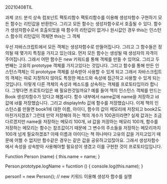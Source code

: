 20210408TIL

과제 코드 분석
상속
컴포넌트
팩토리함수
팩토리함수를 이용해 생성자함수 구현하기
모든 함수는 리턴값을 반환한다.
그리고 모든 함수는 생성자함수로서 호출될 수 있다.
함수가 생성자함수로서 호출되었을 때
함수의 리턴값이 없거나 원시값인 경우 this는 인스턴스
함수의 리턴값이 객체면 this는 그 객체

우선 자바스크립트에서 모든 객체는 생성자함수로 만들어집니다.
그리고 그 함수들은 정의될 때 몇가지 특징을 가지고 있는데요.
먼저 모든 함수는 생성될 때 생성자의 자격이 주어집니다. 그래서 어떤 함수든 new 키워드를 통해 객체를 만들 수 있어요.
그리고 두 번째는 고유의 prototype 객체를 가지고있다는 것입니다.
그리고 함수를 통해 만든 인스턴스객체는 이 prototype 객체를 상속받아 사용할 수 있게 되고 그래서 자바스크립트의 객체는 따로 지정하지 않아도 특정한 메소드와 속성에 접근하고 사용할 수 있게 되는 것입니다.
이렇게 다른 객체의 속성과 메소드를 상속하는 객체를 프로토타입이라 합니다.
그렇다면 프로토타입은 왜 필요한것일까요?
예를 들어 책의 인스턴스 객체를 만드는 Book 생성자함수가 있다고 해봅시다.
함수 내부에서 name값에 name을 저장하고 id 값에 id를 저장했습니다. 그리고 displayInfo 값에 함수를 저장했습니다.
이제 책의 인스턴스를 만들면 book1에 대한 이름, 아이디, 함수의 값이 메모리에 저장되고 book2도 마찬가지겠죠?
그런데 만약 저장해야 하는 책의 개수가 100권이라면? 실제 값과는 조금 다르겠지만 name을 저장하는 메모리 100개, id 값을 저장하는 메모리 100개, 함수를 저장하는 메모리는 함수는 참조값이기 때문에 그 변수의 주소들을 저장하는 메모리까지 100개 넘게 필요하겠죠?
이때 이름과 아이디는 책 하나마다 고유의 값을 가지고있기 때문에 어쩔 수 없지만 함수같은 경우는 같은 값을 공유하고있잖아요. 그래서 생성자함수에서 속성을 상속받아 사용해야할 필요성이 생겼고 이를 구현한 것이 프로토타입입니다.

Function Person (name) {
  this.name = name;
}

Person.prototype.logName = fucntion () {
  console.log(this.name);
}

person1 = new Person(); // new 키워드 이용해 생성자 함수를 실행

